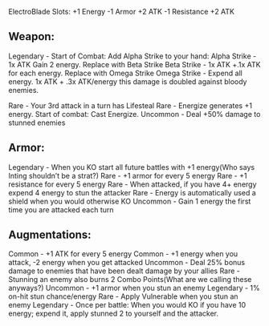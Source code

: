 ElectroBlade Slots:
+1 Energy
-1 Armor +2 ATK
-1 Resistance +2 ATK


## Weapon:
Legendary - Start of Combat: Add Alpha Strike to your hand:
  Alpha Strike - 1x ATK Gain 2 energy. Replace with Beta Strike
  Beta Strike - 1x ATK +.1x ATK for each energy. Replace with Omega Strike
  Omega Strike - Expend all energy. 1x ATK + .3x ATK/energy this damage is doubled against bloody enemies.

Rare - Your 3rd attack in a turn has Lifesteal
Rare - Energize generates +1 energy. Start of combat: Cast Energize.
Uncommon - Deal +50% damage to stunned enemies



## Armor:
Legendary - When you KO start all future battles with +1 energy(Who says Inting shouldn’t be a strat?)
Rare - +1 armor for every 5 energy
Rare - +1 resistance for every 5 energy
Rare - When attacked, if you have 4+ energy expend 4 energy to stun the attacker
Rare - Energy is automatically used a shield when you would otherwise KO
Uncommon - Gain 1 energy the first time you are attacked each turn


## Augmentations:
Common - +1 ATK for every 5 energy
Common - +1 energy when you attack, -2 energy when you get attacked
Uncommon - Deal 25% bonus damage to enemies that have been dealt damage by your allies
Rare - Stunning an enemy also burns 2 Combo Points(What are we calling these anyways?)
Uncommon - +1 armor when you stun an enemy
Legendary - 1% on-hit stun chance/energy
Rare - Apply Vulnerable when you stun an enemy
Legendary - Once per battle: When you would KO if you have 10 energy; expend it, apply stunned 2 to yourself and the attacker.
